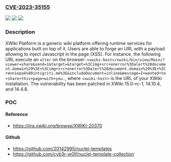 ### [CVE-2023-35155](https://cve.mitre.org/cgi-bin/cvename.cgi?name=CVE-2023-35155)
![](https://img.shields.io/static/v1?label=Product&message=xwiki-platform&color=blue)
![](https://img.shields.io/static/v1?label=Version&message=%3D%20%3E%3D%202.6-rc-2%2C%20%3C%2014.4.8%20&color=brighgreen)
![](https://img.shields.io/static/v1?label=Vulnerability&message=CWE-79%3A%20Improper%20Neutralization%20of%20Input%20During%20Web%20Page%20Generation%20('Cross-site%20Scripting')&color=brighgreen)

### Description

XWiki Platform is a generic wiki platform offering runtime services for applications built on top of it. Users are able to forge an URL with a payload allowing to inject Javascript in the page (XSS). For instance, the following URL execute an `alter` on the browser: `<xwiki-host>/xwiki/bin/view/Main/?viewer=share&send=1&target=&target=%3Cimg+src+onerror%3Dalert%28document.domain%29%3E+%3Cimg+src+onerror%3Dalert%28document.domain%29%3E+%3Crenniepak%40intigriti.me%3E&includeDocument=inline&message=I+wanted+to+share+this+page+with+you.`, where `<xwiki-host>` is the URL of your XWiki installation. The vulnerability has been patched in XWiki 15.0-rc-1, 14.10.4, and 14.4.8.

### POC

#### Reference
- https://jira.xwiki.org/browse/XWIKI-20370

#### Github
- https://github.com/20142995/nuclei-templates
- https://github.com/cyb3r-w0lf/nuclei-template-collection

